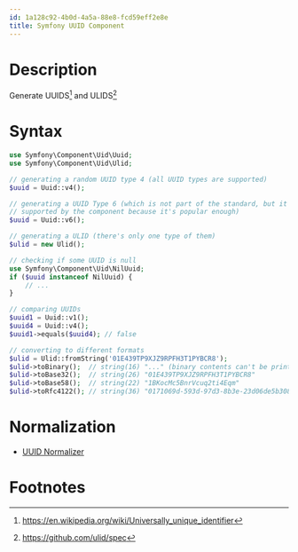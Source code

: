 ```yaml
---
id: 1a128c92-4b0d-4a5a-88e8-fcd59eff2e8e
title: Symfony UUID Component
---
```


# Description

Generate UUIDS[^1] and ULIDS[^2]

# Syntax

``` php
use Symfony\Component\Uid\Uuid;
use Symfony\Component\Uid\Ulid;

// generating a random UUID type 4 (all UUID types are supported)
$uuid = Uuid::v4();

// generating a UUID Type 6 (which is not part of the standard, but it's
// supported by the component because it's popular enough)
$uuid = Uuid::v6();

// generating a ULID (there's only one type of them)
$ulid = new Ulid();
```

``` php
// checking if some UUID is null
use Symfony\Component\Uid\NilUuid;
if ($uuid instanceof NilUuid) {
    // ...
}

// comparing UUIDs
$uuid1 = Uuid::v1();
$uuid4 = Uuid::v4();
$uuid1->equals($uuid4); // false

// converting to different formats
$ulid = Ulid::fromString('01E439TP9XJZ9RPFH3T1PYBCR8');
$ulid->toBinary();  // string(16) "..." (binary contents can't be printed)
$ulid->toBase32();  // string(26) "01E439TP9XJZ9RPFH3T1PYBCR8"
$ulid->toBase58();  // string(22) "1BKocMc5BnrVcuq2ti4Eqm"
$ulid->toRfc4122(); // string(36) "0171069d-593d-97d3-8b3e-23d06de5b308"
```

# Normalization

-   [UUID Normalizer](20201117103957-uuid_normalizer)

# Footnotes

[^1]: <https://en.wikipedia.org/wiki/Universally_unique_identifier>

[^2]: <https://github.com/ulid/spec>
